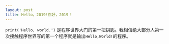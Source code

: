 ```yaml
---
layout: post
title: Hello，2019!你好，2019！
---
```


  ``print('Hello, world.')`` 是程序世界大门的第一把钥匙。我相信绝大部分人第一次接触程序世界写的第一个程序就是输出``Hello,World!``的程序。